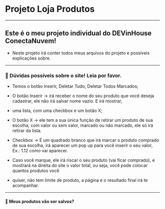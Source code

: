 # Projeto Loja Produtos
---

## Este é o meu projeto individual do DEVinHouse ConectaNuvem!

  - Neste projeto irá conter todos meus arquivos do projeto e possíveis explicações sobre.
---
### :hammer: Dúvidas possíveis sobre o site! Leia por favor.
  - Temos o botão Inserir, Deletar Tudo, Deletar Todos Marcados;

  - O botão Inserir -> irá receber o nome do seu produto que você deseja cadastrar, ele não irá salvar nome vazio. E irá mostrar,
  - uma lista, com uma checkbox e um botão X;
  - O botão X -> ele tem a sua única função de retirar um produto de sua escolha, com valor ou sem valor, marcado ou não marcado, ele só irá retirar da lista.
  - Checkbox -> É um quadrado branco que irá marcar o produto comprado de sua escolha, irá aparecer um pop up para você inserir o seu valor, Ex.: 1.12 como vai aparecer.
  - Caso você marque, ele irá riscar o seu produto (vai ficar comprado), e mostrará na direita do site o valor total, ou seja, você pode colocar quantos produtos você
  - quiser, não tem limite de produto, a página e o resultado final irá te acompanhar.

---
#### :hammer: Meus produtos vão ser salvos?
